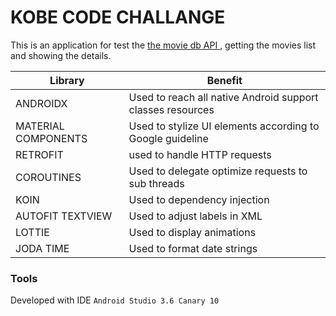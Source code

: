 # KOBE CODE CHALLANGE

This is an application for test the [the movie db API ](https://api.themoviedb.org), getting the movies list and showing the details.

| Library | Benefit
| ------- | --------- |
| ANDROIDX | Used to reach all native Android support classes resources|
| MATERIAL COMPONENTS | Used to stylize UI elements according to Google guideline|
| RETROFIT | used to handle HTTP requests|
| COROUTINES | Used to delegate optimize requests to sub threads|
| KOIN | Used to dependency injection |
| AUTOFIT TEXTVIEW | Used to adjust labels in XML |
| LOTTIE | Used to display animations |
| JODA TIME | Used to format date strings |



### Tools
Developed with IDE `Android Studio 3.6 Canary 10`